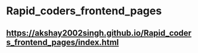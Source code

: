# Rapid_coders_frontend_pages
## https://akshay2002singh.github.io/Rapid_coders_frontend_pages/index.html
 
